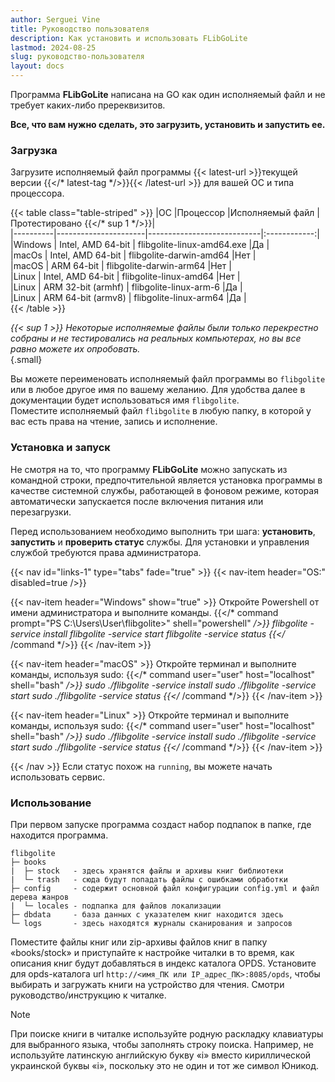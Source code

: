 ```yaml
---
author: Serguei Vine
title: Руководство пользователя
description: Как установить и использовать FLibGoLite
lastmod: 2024-08-25
slug: руководство-пользователя
layout: docs
---
```


Программа __FLibGoLite__ написана на GO как один исполняемый файл и не требует каких-либо пререквизитов.  

__Все, что вам нужно сделать, это загрузить, установить и запустить еe.__

###  Загрузка
Загрузите исполняемый файл программы {{< latest-url >}}текущей версии {{</* latest-tag */>}}{{< /latest-url >}} для вашей ОС и типа процессора.
  
{{< table class="table-striped" >}}
|ОС        |Процессор             |Исполняемый файл            |Протестировано {{</* sup 1 */>}}|  
|----------|----------------------|----------------------------|:------------:|  
|Windows   | Intel, AMD 64-bit    | flibgolite-linux-amd64.exe |Да            |  
|macOs     | Intel, AMD 64-bit    | flibgolite-darwin-amd64    |Нет           |  
|macOS     | ARM 64-bit           | flibgolite-darwin-arm64    |Нет           |  
|Linux     | Intel, AMD 64-bit    | flibgolite-linux-amd64     |Нет           |  
|Linux     | ARM 32-bit (armhf)   | flibgolite-linux-arm-6     |Да            |  
|Linux     | ARM 64-bit (armv8)   | flibgolite-linux-arm64     |Да            |  
{{< /table >}}

_{{< sup 1 >}} Некоторые исполняемые файлы были только перекрестно собраны и не тестировались на реальных компьютерах, но вы все равно можете их опробовать._  
{.small}

Вы можете переименовать исполняемый файл программы во `flibgolite` или в любое другое имя по вашему желанию. Для удобства далее в документации будет использоваться имя `flibgolite`.  
Поместите исполняемый файл `flibgolite` в любую папку, в которой у вас есть права на чтение, запись и исполнение.  

### Установка и запуск
Не смотря на то, что программу __FLibGoLite__ можно запускать из командной строки, предпочтительной является установка программы в качестве системной службы, работающей в фоновом режиме, которая автоматически запускается после включения питания или перезагрузки.

Перед использованием необходимо выполнить три шага: __установить__, __запустить__ и __проверить статус__ службы.
Для установки и управления службой требуются права администратора.

{{< nav id="links-1" type="tabs" fade="true" >}}
{{< nav-item header="OS:" disabled=true />}}

{{< nav-item header="Windows" show="true" >}}
Откройте Powershell от имени администратора и выполните команды.
{{</* command prompt="PS C:\Users\User\flibgolite>" shell="powershell" */>}}
  flibgolite -service install
  flibgolite -service start
  flibgolite -service status
{{</* /command */>}}
{{< /nav-item >}}

{{< nav-item header="macOS" >}}
Откройте терминал и выполните команды, используя sudo:
{{</* command user="user" host="localhost" shell="bash" */>}}
  sudo ./flibgolite -service install
  sudo ./flibgolite -service start
  sudo ./flibgolite -service status
{{</* /command */>}}
{{< /nav-item >}}

{{< nav-item header="Linux" >}}
Откройте терминал и выполните команды, используя sudo:
{{</* command user="user" host="localhost" shell="bash" */>}}
  sudo ./flibgolite -service install
  sudo ./flibgolite -service start
  sudo ./flibgolite -service status
{{</* /command */>}}
{{< /nav-item >}}

{{< /nav >}}
Если статус похож на `running`, вы можете начать использовать сервис.

### Использование
При первом запуске программа создаст набор подпапок в папке, где находится программа.

```console
flibgolite
├─ books  
|  ├─ stock   - здесь хранятся файлы и архивы книг библиотеки
|  └─ trash   - сюда будут попадать файлы с ошибками обработки
├─ config     - содержит основной файл конфигурации config.yml и файл дерева жанров
|  └─ locales - подпапка для файлов локализации 
├─ dbdata     - база данных с указателем книг находится здесь
└─ logs       - здесь находятся журналы сканирования и запросов

```
Поместите файлы книг или zip-архивы файлов книг в папку «books/stock» и приступайте к настройке читалки в то время, как описания книг будут добавляться в индекс  каталога OPDS.
Установите для opds-каталога url `http://<имя_ПК или IP_адрес_ПК>:8085/opds`, чтобы выбирать и загружать книги на устройство для чтения. Смотри руководство/инструкцию к читалке.

> [!NOTE]
> При поиске книги в читалке используйте родную раскладку клавиатуры для выбранного языка, чтобы заполнять строку поиска. Например, не используйте латинскую английскую букву «i» вместо кириллической украинской буквы «i», поскольку это не один и тот же символ Юникод.
